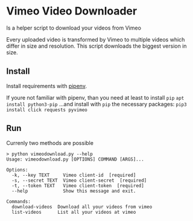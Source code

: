 # Vimeo Video Downloader

Is a helper script to download your videos from Vimeo

Every uploaded video is transformed by Vimeo to multiple videos which differ in size and resolution.
This script downloads the biggest version in size.

## Install
Install requirements with [pipenv](https://pipenv.pypa.io/en/latest/installation.html).

If youre not familiar with pipenv, than you need at least to install `pip`
`apt install python3-pip`
...and install with `pip` the necessary packages:
`pip3 install click requests pyvimeo`

## Run
Currenly two methods are possible
```
> python vimeodownload.py --help
Usage: vimeodownload.py [OPTIONS] COMMAND [ARGS]...

Options:
  -k, --key TEXT     Vimeo client-id  [required]
  -s, --secret TEXT  Vimeo client-secret  [required]
  -t, --token TEXT   Vimeo client-token  [required]
  --help             Show this message and exit.

Commands:
  download-videos  Download all your videos from vimeo
  list-videos      List all your videos at vimeo
```
